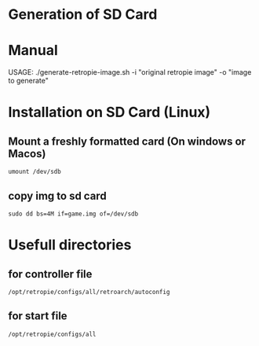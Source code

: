 # Generation of SD Card


# Manual

USAGE: ./generate-retropie-image.sh -i "original retropie image" -o "image to generate"

# Installation on SD Card (Linux)

## Mount a freshly formatted card (On windows or Macos)
```
umount /dev/sdb
```

## copy img to sd card
```
sudo dd bs=4M if=game.img of=/dev/sdb
```

# Usefull directories

## for controller file
```
/opt/retropie/configs/all/retroarch/autoconfig
```

## for start file
```
/opt/retropie/configs/all
```
